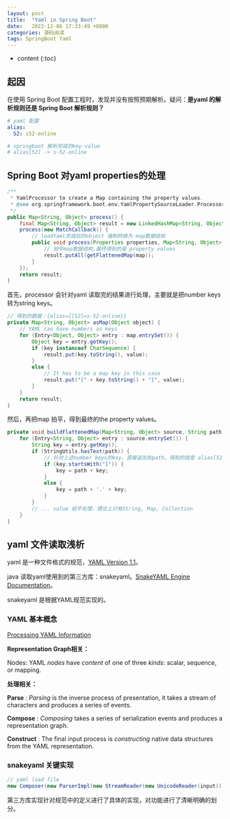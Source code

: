 ```yaml
---
layout: post
title:  "Yaml in Spring Boot"
date:   2022-12-06 17:33:49 +0800
categories: 源码阅读
tags: SpringBoot Yaml
---
```

* content
{:toc}

## 起因

在使用 Spring Boot 配置工程时，发现并没有按照预期解析。疑问：**是yaml 的解析规则还是 Spring Boot 解析规则？**

```yaml
# yaml 配置
alias:
  52: s52-online

# springboot 解析完成的key-value
# alias[52] -> s-52-online
```

## Spring Boot 对yaml properties的处理

```java
/**
 * YamlProcessor to create a Map containing the property values.
 * @see org.springframework.boot.env.YamlPropertySourceLoader.Processor#process
 */
public Map<String, Object> process() {
    final Map<String, Object> result = new LinkedHashMap<String, Object>();
    process(new MatchCallback() {
        // loadYaml完成后的object 强制转换为 map数据结构
        public void process(Properties properties, Map<String, Object> map) {
            // 拍平map数据结构,最终得到的是 property values
            result.putAll(getFlattenedMap(map));
        }
    });
    return result;
}
```

首先，processor 会针对yaml 读取完的结果进行处理，主要就是把number keys 转为string keys。

```java
// 得到的数据：{alias={[52]=s-52-online}}
private Map<String, Object> asMap(Object object) {
    // YAML can have numbers as keys
    for (Entry<Object, Object> entry : map.entrySet()) {
        Object key = entry.getKey();
        if (key instanceof CharSequence) {
            result.put(key.toString(), value);
        }
        else {
            // It has to be a map key in this case
            result.put("[" + key.toString() + "]", value);
        }
    }
    return result;
}
```

然后，再把map 拍平，得到最终的the property values。

```java
private void buildFlattenedMap(Map<String, Object> source, String path) {
    for (Entry<String, Object> entry : source.entrySet()) {
        String key = entry.getKey();
        if (StringUtils.hasText(path)) {
            // 针对上述number keys的key，直接追加到path，得到的就是 alias[52]
            if (key.startsWith("[")) {
                key = path + key;
            }
            else {
                key = path + '.' + key;
            }
        }
        // ... value 拍平处理，理论上只有String, Map, Collection
    }
}
```

## yaml 文件读取浅析

yaml 是一种文件格式的规范，[YAML Version 1.1](http://yaml.org/spec/1.1/)。

java 读取yaml使用到的第三方库：snakeyaml。[SnakeYAML Engine Documentation](https://bitbucket.org/asomov/snakeyaml-engine/wiki/Documentation)。

snakeyaml 是根据YAML规范实现的。

### YAML 基本概念

[Processing YAML Information](http://yaml.org/spec/1.1/#id859109)

**Representation Graph相关：**

Nodes: YAML *nodes* have *content* of one of three *kinds*: scalar, sequence, or mapping.

**处理相关：**

**Parse** : *Parsing* is the inverse process of presentation, it takes a stream of characters and produces a series of events. 

**Compose** : *Composing* takes a series of serialization events and produces a representation graph.

**Construct** : The final input process is *constructing* native data structures from the YAML representation.

### snakeyaml 关键实现

```java
// yaml load file
new Composer(new ParserImpl(new StreamReader(new UnicodeReader(input))), new Resolver());
```

第三方库实现针对规范中的定义进行了具体的实现，对功能进行了清晰明确的划分。
